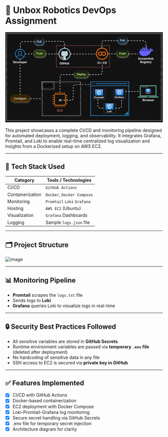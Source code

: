 # 🚀 Unbox Robotics DevOps Assignment

<p align="center">
  <img src="./diagrams/1-system-architecture.svg" alt="Project Architecture" width="600"/>
</p>

This project showcases a complete CI/CD and monitoring pipeline designed for automated deployment, logging, and observability. It integrates Grafana, Promtail, and Loki to enable real-time centralized log visualization and insights from a Dockerized setup on AWS EC2.

---

## 🧠 Tech Stack Used

| Category         | Tools / Technologies        |
|------------------|-----------------------------|
| CI/CD            | `GitHub Actions`            |
| Containerization | `Docker`, `Docker Compose`  |
| Monitoring       | `Promtail` `Loki` `Grafana` |
| Hosting          | `AWS EC2` (Ubuntu)          |
| Visualization    | `Grafana` Dashboards        |
| Logging          | Sample `logs.json` file    |

---

## 🗂️ Project Structure

![image](https://github.com/user-attachments/assets/1be568fd-09f7-4a24-ba54-0bc8a1b4b4c7)

---

## 📊 Monitoring Pipeline

- **Promtail** scrapes the `logs.txt` file
- Sends logs to **Loki**
- **Grafana** queries Loki to visualize logs in real-time

---

## 🔒 Security Best Practices Followed

- All sensitive variables are stored in **GitHub Secrets**
- Runtime environment variables are passed via **temporary `.env` file** (deleted after deployment)
- No hardcoding of sensitive data in any file
- SSH access to EC2 is secured via **private key in GitHub**

---

## ✅ Features Implemented

- [x] CI/CD with GitHub Actions
- [x] Docker-based containerization
- [x] EC2 deployment with Docker Compose
- [x] Loki-Promtail-Grafana log monitoring
- [x] Secure secret handling via GitHub Secrets
- [x] .env file for temporary secret injection
- [x] Architecture diagram for clarity
